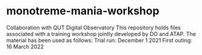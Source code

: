 # monotreme-mania-workshop
Collaboration with QUT Digital Observatory
This repository holds files associated with a training workshop jointly developed by DO and ATAP. 
The material has been used as follows:
Trial run: December 1 2021
First outing: 16 March 2022
